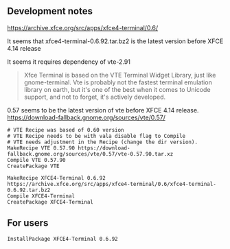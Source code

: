 ## Development notes
https://archive.xfce.org/src/apps/xfce4-terminal/0.6/

It seems that xfce4-terminal-0.6.92.tar.bz2  is the latest version before XFCE 4.14 release

It seems it requires dependency of vte-2.91

> Xfce Terminal is based on the VTE Terminal Widget Library, just like gnome-terminal. Vte is probably not the fastest terminal emulation library on earth, but it's one of the best when it comes to Unicode support, and not to forget, it's actively developed. 

0.57 seems to be the latest version of vte before XFCE 4.14 release.
https://download-fallback.gnome.org/sources/vte/0.57/


```
# VTE Recipe was based of 0.60 version
# VTE Recipe needs to be with vala disable flag to Compile
# VTE needs adjustment in the Recipe (change the dir version).
MakeRecipe VTE 0.57.90 https://download-fallback.gnome.org/sources/vte/0.57/vte-0.57.90.tar.xz
Compile VTE 0.57.90
CreatePackage VTE

MakeRecipe XFCE4-Terminal 0.6.92 https://archive.xfce.org/src/apps/xfce4-terminal/0.6/xfce4-terminal-0.6.92.tar.bz2
Compile XFCE4-Terminal
CreatePackage XFCE4-Terminal
```

## For users
`InstallPackage XFCE4-Terminal 0.6.92`

